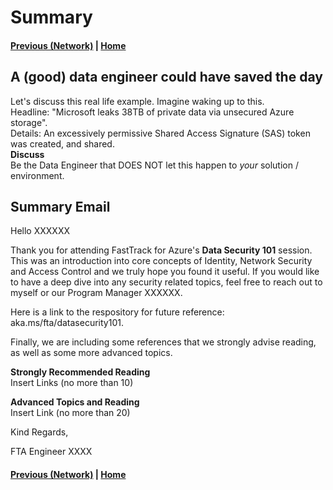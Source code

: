 # Summary

#### [Previous (Network)](./04-accesscontrol.md) | [Home](./readme.md) 

## A (good) data engineer could have saved the day
Let's discuss this real life example. Imagine waking up to this.  
Headline: "Microsoft leaks 38TB of private data via unsecured Azure storage".  
Details: An excessively permissive Shared Access Signature (SAS) token was created, and shared.  
**Discuss**  
Be the Data Engineer that DOES NOT let this happen to *your* solution / environment.

## Summary Email
Hello XXXXXX

Thank you for attending FastTrack for Azure's **Data Security 101** session. This was an introduction into core concepts of Identity, Network Security and Access Control and we truly hope you found it useful. If you would like to have a deep dive into any security related topics, feel free to reach out to myself or our Program Manager XXXXXX.  

Here is a link to the respository for future reference: aka.ms/fta/datasecurity101.

Finally, we are including some references that we strongly advise reading, as well as some more advanced topics. 

**Strongly Recommended Reading**  
Insert Links (no more than 10)

**Advanced Topics and Reading**  
Insert Link (no more than 20)

Kind Regards,

FTA Engineer XXXX

#### [Previous (Network)](./04-accesscontrol.md) | [Home](./readme.md) 